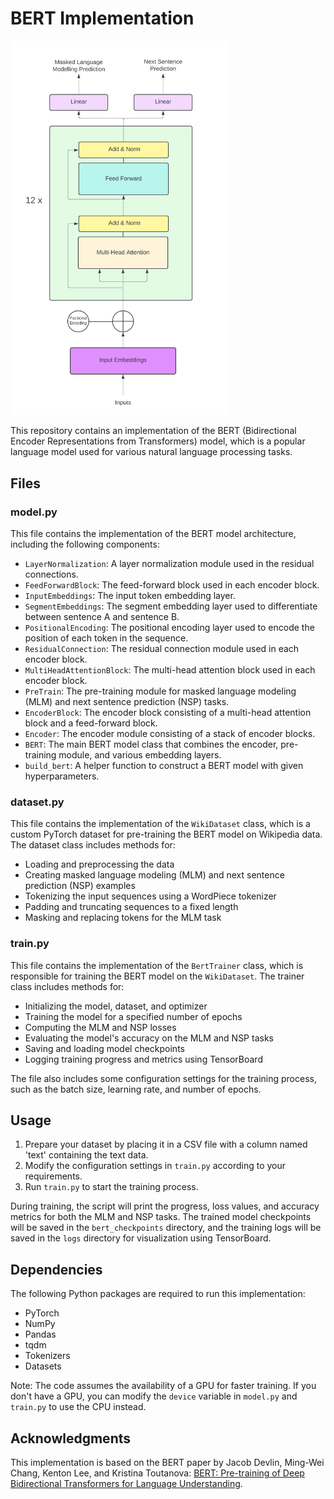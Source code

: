 # BERT Implementation


<img src="images/architecture.png?raw=true" alt="Bert-Architecture" width="350"/>


This repository contains an implementation of the BERT (Bidirectional Encoder Representations from Transformers) model, which is a popular language model used for various natural language processing tasks.


## Files

### model.py

This file contains the implementation of the BERT model architecture, including the following components:

- `LayerNormalization`: A layer normalization module used in the residual connections.
- `FeedForwardBlock`: The feed-forward block used in each encoder block.
- `InputEmbeddings`: The input token embedding layer.
- `SegmentEmbeddings`: The segment embedding layer used to differentiate between sentence A and sentence B.
- `PositionalEncoding`: The positional encoding layer used to encode the position of each token in the sequence.
- `ResidualConnection`: The residual connection module used in each encoder block.
- `MultiHeadAttentionBlock`: The multi-head attention block used in each encoder block.
- `PreTrain`: The pre-training module for masked language modeling (MLM) and next sentence prediction (NSP) tasks.
- `EncoderBlock`: The encoder block consisting of a multi-head attention block and a feed-forward block.
- `Encoder`: The encoder module consisting of a stack of encoder blocks.
- `BERT`: The main BERT model class that combines the encoder, pre-training module, and various embedding layers.
- `build_bert`: A helper function to construct a BERT model with given hyperparameters.

### dataset.py

This file contains the implementation of the `WikiDataset` class, which is a custom PyTorch dataset for pre-training the BERT model on Wikipedia data. The dataset class includes methods for:

- Loading and preprocessing the data
- Creating masked language modeling (MLM) and next sentence prediction (NSP) examples
- Tokenizing the input sequences using a WordPiece tokenizer
- Padding and truncating sequences to a fixed length
- Masking and replacing tokens for the MLM task

### train.py

This file contains the implementation of the `BertTrainer` class, which is responsible for training the BERT model on the `WikiDataset`. The trainer class includes methods for:

- Initializing the model, dataset, and optimizer
- Training the model for a specified number of epochs
- Computing the MLM and NSP losses
- Evaluating the model's accuracy on the MLM and NSP tasks
- Saving and loading model checkpoints
- Logging training progress and metrics using TensorBoard

The file also includes some configuration settings for the training process, such as the batch size, learning rate, and number of epochs.

## Usage

1. Prepare your dataset by placing it in a CSV file with a column named 'text' containing the text data.
2. Modify the configuration settings in `train.py` according to your requirements.
3. Run `train.py` to start the training process.

During training, the script will print the progress, loss values, and accuracy metrics for both the MLM and NSP tasks. The trained model checkpoints will be saved in the `bert_checkpoints` directory, and the training logs will be saved in the `logs` directory for visualization using TensorBoard.

## Dependencies

The following Python packages are required to run this implementation:

- PyTorch
- NumPy
- Pandas
- tqdm
- Tokenizers
- Datasets

Note: The code assumes the availability of a GPU for faster training. If you don't have a GPU, you can modify the `device` variable in `model.py` and `train.py` to use the CPU instead.

## Acknowledgments

This implementation is based on the BERT paper by Jacob Devlin, Ming-Wei Chang, Kenton Lee, and Kristina Toutanova: [BERT: Pre-training of Deep Bidirectional Transformers for Language Understanding](https://arxiv.org/abs/1810.04805).